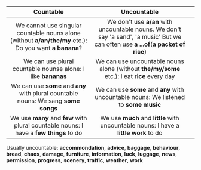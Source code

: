 
|                                               Countable                                                |                                                              Uncountable                                                              |     |
|:------------------------------------------------------------------------------------------------------:|:-------------------------------------------------------------------------------------------------------------------------------------:| --- |
| We cannot use singular countable nouns alone (without **a/an/the/my** etc.): Do you want **a banana**? | We don't use **a/an** with uncountable nouns. We don't say 'a sand', 'a music' But we can often use **a ...of**(**a packet of rice**) |     |
|                      We can use plural countable nounse alone: I like **bananas**                      |                      We can use uncountable nouns alone (without **the/my/some** etc.): I eat **rice** every day                      |     |
|          We can use **some** and **any** with plural countable nouns: We sang **some songs**           |                         We can use **some** and **any** with uncountable nouns: We listened to **some music**                         |     |
|           We use **many** and **few** with plural countable nouns: I have a **few things** to do           |                         We use **much** and **little** with uncountable nouns: I have a **little work** to do                         |     |


Usually uncountable: **accommondation**, **advice**, **baggage**, **behaviour**, **bread**, **chaos**, **damage**, **furniture**, **information**, **luck**, **luggage**, **news**, **permission**, **progress**, **scenery**, **traffic**, **weather**, **work**